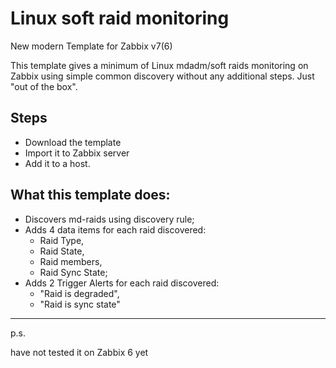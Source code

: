 # Linux soft raid monitoring
New modern Template for Zabbix v7(6)


This template gives a minimum of Linux mdadm/soft raids monitoring on Zabbix using simple common discovery without any additional steps. 
Just "out of the box".

## Steps

- Download the template
- Import it to Zabbix server
- Add it to a host.


## What this template does:

- Discovers md-raids using discovery rule;
- Adds 4 data items for each raid discovered:
  + Raid Type,
  + Raid State,
  + Raid members,
  + Raid Sync State;
- Adds 2 Trigger Alerts for each raid discovered:
  + "Raid is degraded",
  + "Raid is sync state"

 
---

  p.s.
  
  have not tested it on Zabbix 6 yet
